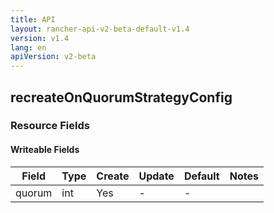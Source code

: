 ```yaml
---
title: API
layout: rancher-api-v2-beta-default-v1.4
version: v1.4
lang: en
apiVersion: v2-beta
---
```


## recreateOnQuorumStrategyConfig



### Resource Fields

#### Writeable Fields

Field | Type | Create | Update | Default | Notes
---|---|---|---|---|---
quorum | int | Yes | - | - | 



<br>
